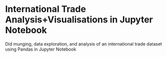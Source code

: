 # International Trade Analysis+Visualisations in Jupyter Notebook
Did munging, data exploration, and analysis of an international trade dataset using Pandas in Jupyter Notebook
